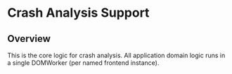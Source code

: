 # Crash Analysis Support

## Overview

This is the core logic for crash analysis.  All application domain logic runs in
a single DOMWorker (per named frontend instance).
